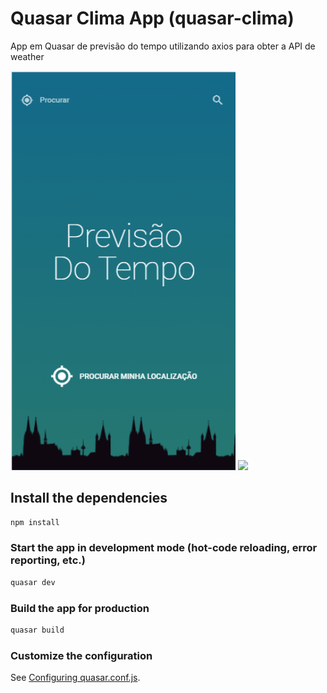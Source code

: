 # Quasar Clima App (quasar-clima)

App em Quasar de previsão do tempo utilizando axios para obter a API de weather

<img src="Screenshots/Home.png" width="360">
<img src="Screenshots/quasar previsão.png" width="360">

## Install the dependencies
```bash
npm install
```

### Start the app in development mode (hot-code reloading, error reporting, etc.)
```bash
quasar dev
```


### Build the app for production
```bash
quasar build
```

### Customize the configuration
See [Configuring quasar.conf.js](https://quasar.dev/quasar-cli/quasar-conf-js).
